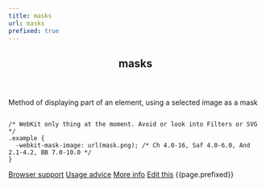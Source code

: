 ```yaml
---
title: masks
url: masks
prefixed: true
---
```


<article id="masks" class="feature prefix-{{page.prefixed}}">
	<header class="feature__header">
		<h2>masks</h2>
	</header>
	<p class="feature__description">
		Method of displaying part of an element, using a selected image as a mask
	</p>
<pre class="feature__code"><code>
/* WebKit only thing at the moment. Avoid or look into Filters or SVG */
.example {
  -webkit-mask-image: url(mask.png); /* Ch 4.0-16, Saf 4.0-6.0, And 2.1-4.2, BB 7.0-10.0 */
}
</code></pre>
	<footer class="feature__footer">
		<a href="http://caniuse.com/masks">Browser support</a> 
		<a href="http://html5please.com/#masks">Usage advice</a> 
		<a href="https://www.webkit.org/blog/181/css-masks/">More info</a> 
		<a href="https://github.com/davidhund/shouldiprefix/blob/master/_posts/{{page.date | date: "%Y-%m-%d"}}-{{page.title}}.md">Edit this</a> 
		<span class="feature__prefix">{{page.prefixed}}</span>
	</footer>
</article>
